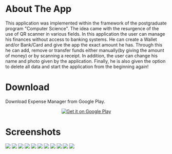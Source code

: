 # About The App

This application was implemented within the framework of the postgraduate program "Computer Science". The idea came with the resurgence of the use of QR scanner in various fields. 
In this application the user can manage his finances without access to banking systems. He can create a Wallet and/or Bank/Card and give the app the exact amount he has. Through this he can add, remove or transfer funds either manually(by giving the amount of money) or by scanning a receipt. In addition, the user can change his name and photo given by the application. Finally, he is also given the option to delete all data and start the application from the beginning again!

# Download

Download Expense Manager from Google Play.
<div align="center">
<a href=''><img alt='Get it on Google Play' src='https://play.google.com/intl/en_us/badges/static/images/badges/en_badge_web_generic.png'/></a>
</div>

# Screenshots

![](./screanshots/1.jpg)
![](./screanshots/2.jpg)
![](./screanshots/3.jpg)
![](./screanshots/4.jpg)
![](./screanshots/5.jpg)
![](./screanshots/6.jpg)
![](./screanshots/7.jpg)
![](./screanshots/8.jpg)
![](./screanshots/9.jpg)
![](./screanshots/10.jpg)
![](./screanshots/11.jpg)

